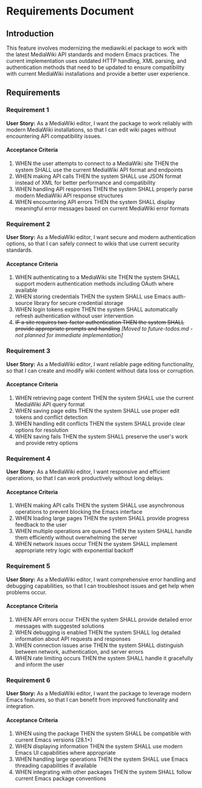 # Requirements Document

## Introduction

This feature involves modernizing the mediawiki.el package to work with the latest MediaWiki API standards and modern Emacs practices. The current implementation uses outdated HTTP handling, XML parsing, and authentication methods that need to be updated to ensure compatibility with current MediaWiki installations and provide a better user experience.

## Requirements

### Requirement 1

**User Story:** As a MediaWiki editor, I want the package to work reliably with modern MediaWiki installations, so that I can edit wiki pages without encountering API compatibility issues.

#### Acceptance Criteria

1. WHEN the user attempts to connect to a MediaWiki site THEN the system SHALL use the current MediaWiki API format and endpoints
2. WHEN making API calls THEN the system SHALL use JSON format instead of XML for better performance and compatibility
3. WHEN handling API responses THEN the system SHALL properly parse modern MediaWiki API response structures
4. WHEN encountering API errors THEN the system SHALL display meaningful error messages based on current MediaWiki error formats

### Requirement 2

**User Story:** As a MediaWiki editor, I want secure and modern authentication options, so that I can safely connect to wikis that use current security standards.

#### Acceptance Criteria

1. WHEN authenticating to a MediaWiki site THEN the system SHALL support modern authentication methods including OAuth where available
2. WHEN storing credentials THEN the system SHALL use Emacs auth-source library for secure credential storage
3. WHEN login tokens expire THEN the system SHALL automatically refresh authentication without user intervention
4. ~~IF a site requires two-factor authentication THEN the system SHALL provide appropriate prompts and handling~~ *[Moved to future-todos.md - not planned for immediate implementation]*

### Requirement 3

**User Story:** As a MediaWiki editor, I want reliable page editing functionality, so that I can create and modify wiki content without data loss or corruption.

#### Acceptance Criteria

1. WHEN retrieving page content THEN the system SHALL use the current MediaWiki API query format
2. WHEN saving page edits THEN the system SHALL use proper edit tokens and conflict detection
3. WHEN handling edit conflicts THEN the system SHALL provide clear options for resolution
4. WHEN saving fails THEN the system SHALL preserve the user's work and provide retry options

### Requirement 4

**User Story:** As a MediaWiki editor, I want responsive and efficient operations, so that I can work productively without long delays.

#### Acceptance Criteria

1. WHEN making API calls THEN the system SHALL use asynchronous operations to prevent blocking the Emacs interface
2. WHEN loading large pages THEN the system SHALL provide progress feedback to the user
3. WHEN multiple operations are queued THEN the system SHALL handle them efficiently without overwhelming the server
4. WHEN network issues occur THEN the system SHALL implement appropriate retry logic with exponential backoff

### Requirement 5

**User Story:** As a MediaWiki editor, I want comprehensive error handling and debugging capabilities, so that I can troubleshoot issues and get help when problems occur.

#### Acceptance Criteria

1. WHEN API errors occur THEN the system SHALL provide detailed error messages with suggested solutions
2. WHEN debugging is enabled THEN the system SHALL log detailed information about API requests and responses
3. WHEN connection issues arise THEN the system SHALL distinguish between network, authentication, and server errors
4. WHEN rate limiting occurs THEN the system SHALL handle it gracefully and inform the user

### Requirement 6

**User Story:** As a MediaWiki editor, I want the package to leverage modern Emacs features, so that I can benefit from improved functionality and integration.

#### Acceptance Criteria

1. WHEN using the package THEN the system SHALL be compatible with current Emacs versions (28.1+)
2. WHEN displaying information THEN the system SHALL use modern Emacs UI capabilities where appropriate
3. WHEN handling large operations THEN the system SHALL use Emacs threading capabilities if available
4. WHEN integrating with other packages THEN the system SHALL follow current Emacs package conventions

